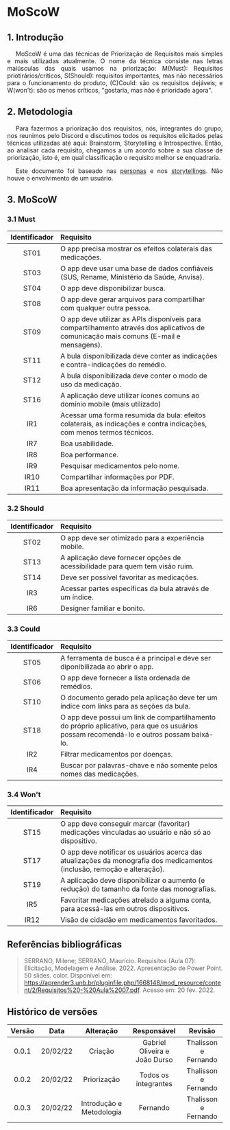 # MoScoW

## 1. Introdução

<p style="text-indent: 20px; text-align: justify">
    MoScoW é uma das técnicas de Priorização de Requisitos mais simples e mais utilizadas atualmente. O nome da técnica consiste nas letras maiúsculas das quais usamos na priorização: M(Must): Requisitos priotirários/críticos, S(Should): requisitos importantes, mas não necessários para o funcionamento do produto, (C)Could: são os requisitos dejáveis; e W(won't): são os menos críticos, "gostaria, mas não é prioridade agora".
</p>

## 2. Metodologia

<p style="text-indent: 20px; text-align: justify">
    Para fazermos a priorização dos requisitos, nós, integrantes do grupo, nos reunimos pelo Discord e discutimos todos os requisitos elicitados pelas técnicas utilizadas até aqui: Brainstorm, Storytelling e Introspective.
    Então, ao analisar cada requisito, chegamos a um acordo sobre a sua classe de priorização, isto é, em qual classificação o requisito melhor se enquadraria.
</p>
<p style="text-indent: 20px; text-align: justify">
Este documento foi baseado nas <a href="https://requisitos-de-software.github.io/2021.2-MedSUS/elicitation/personas/">personas</a> e nos <a href="https://requisitos-de-software.github.io/2021.2-MedSUS/elicitation/storytelling/">storytellings</a>. Não houve o envolvimento de um usuário.
</p>

## 3. MoScoW

### 3.1 Must

| Identificador | Requisito                                                                                                                              |
| :-----------: | :------------------------------------------------------------------------------------------------------------------------------------- |
|     ST01      | O app precisa mostrar os efeitos colaterais das medicações.                                                                            |
|     ST03      | O app deve usar uma base de dados confiáveis (SUS, Rename, Ministério da Saúde, Anvisa).                                               |
|     ST04      | O app deve disponibilizar busca.                                                                                                       |
|     ST08      | O app deve gerar arquivos para compartilhar com qualquer outra pessoa.                                                                 |
|     ST09      | O app deve utilizar as APIs disponíveis para compartilhamento através dos aplicativos de comunicação mais comuns (E-mail e mensagens). |
|     ST11      | A bula disponibilizada deve conter as indicações e contra-indicações do remédio.                                                       |
|     ST12      | A bula disponibilizada deve conter o modo de uso da medicação.                                                                         |
|     ST16      | A aplicação deve utilizar ícones comuns ao domínio mobile (mais utilizado)                                                             |
|      IR1      | Acessar uma forma resumida da bula: efeitos colaterais, as indicações e contra indicações, com menos termos técnicos.                  |
|      IR7      | Boa usabilidade.                                                                                                                       |
|      IR8      | Boa performance.                                                                                                                       |
|      IR9      | Pesquisar medicamentos pelo nome.                                                                                                      |
|     IR10      | Compartilhar informações por PDF.                                                                                                      |
|     IR11      | Boa apresentação da informação pesquisada.                                                                                             |

### 3.2 Should

| Identificador | Requisito                                                                    |
| :-----------: | :--------------------------------------------------------------------------- |
|     ST02      | O app deve ser otimizado para a experiência mobile.                          |
|     ST13      | A aplicação deve fornecer opções de acessibilidade para quem tem visão ruim. |
|     ST14      | Deve ser possível favoritar as medicações.                                   |
|      IR3      | Acessar partes específicas da bula através de um índice.                     |
|      IR6      | Designer familiar e bonito.                                                  |

### 3.3 Could

| Identificador | Requisito                                                                                                                               |
| :-----------: | :-------------------------------------------------------------------------------------------------------------------------------------- |
|     ST05      | A ferramenta de busca é a principal e deve ser diponibilizada ao abrir o app.                                                           |
|     ST06      | O app deve fornecer a lista ordenada de remédios.                                                                                       |
|     ST10      | O documento gerado pela aplicação deve ter um índice com links para as seções da bula.                                                  |
|     ST18      | O app deve possui um link de compartilhamento do próprio aplicativo, para que os usuários possam recomendá-lo e outros possam baixá-lo. |
|      IR2      | Filtrar medicamentos por doenças.                                                                                                       |
|      IR4      | Buscar por palavras-chave e não somente pelos nomes das medicações.                                                                     |

### 3.4 Won't

| Identificador | Requisito                                                                                                                |
| :-----------: | :----------------------------------------------------------------------------------------------------------------------- |
|     ST15      | O app deve conseguir marcar (favoritar) medicações vinculadas ao usuário e não só ao dispositivo.                        |
|     ST17      | O app deve notificar os usuários acerca das atualizações da monografia dos medicamentos (inclusão, remoção e alteração). |
|     ST19      | A aplicação deve disponibilizar o aumento (e redução) do tamanho da fonte das monografias.                               |
|      IR5      | Favoritar medicações atrelado a alguma conta, para acessá-las em outros dispositivos.                                    |
|      IR12      | Visão de cidadão em medicamentos favoritados.                                                                            |

## Referências bibliográficas

> SERRANO, Milene; SERRANO, Maurício. Requisitos (Aula 07): Elicitação, Modelagem e Análise. 2022. Apresentação de Power Point. 50 slides. color. Disponível em: https://aprender3.unb.br/pluginfile.php/1668148/mod_resource/content/2/Requisitos%20-%20Aula%2007.pdf. Acesso em: 20 fev. 2022.

## Histórico de versões

| Versão |   Data   |        Alteração         |          Responsável          |       Revisão        |
| :----: | :------: | :----------------------: | :---------------------------: | :------------------: |
| 0.0.1  | 20/02/22 |         Criação          | Gabriel Oliveira e João Durso | Thalisson e Fernando |
| 0.0.2  | 20/02/22 |       Priorização        |     Todos os integrantes      | Thalisson e Fernando |
| 0.0.3  | 20/02/22 | Introdução e Metodologia |           Fernando            | Thalisson e Fernando |
